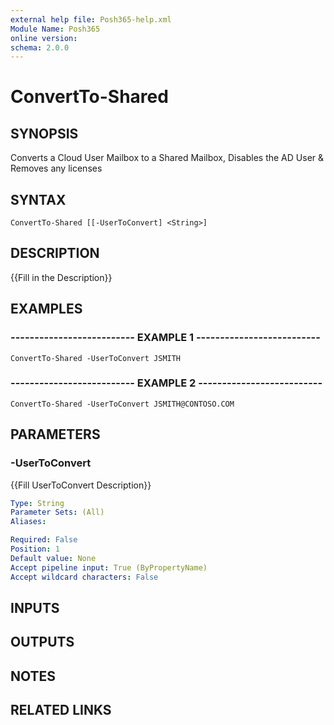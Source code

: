 ```yaml
---
external help file: Posh365-help.xml
Module Name: Posh365
online version: 
schema: 2.0.0
---
```


# ConvertTo-Shared

## SYNOPSIS
Converts a Cloud User Mailbox to a Shared Mailbox, Disables the AD User & Removes any licenses

## SYNTAX

```
ConvertTo-Shared [[-UserToConvert] <String>]
```

## DESCRIPTION
{{Fill in the Description}}

## EXAMPLES

### -------------------------- EXAMPLE 1 --------------------------
```
ConvertTo-Shared -UserToConvert JSMITH
```

### -------------------------- EXAMPLE 2 --------------------------
```
ConvertTo-Shared -UserToConvert JSMITH@CONTOSO.COM
```

## PARAMETERS

### -UserToConvert
{{Fill UserToConvert Description}}

```yaml
Type: String
Parameter Sets: (All)
Aliases: 

Required: False
Position: 1
Default value: None
Accept pipeline input: True (ByPropertyName)
Accept wildcard characters: False
```

## INPUTS

## OUTPUTS

## NOTES

## RELATED LINKS

